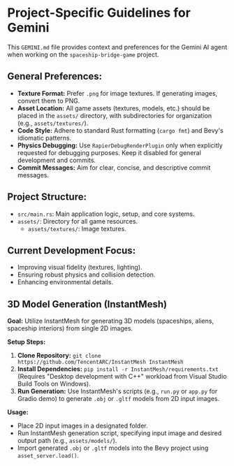 # Project-Specific Guidelines for Gemini

This `GEMINI.md` file provides context and preferences for the Gemini AI agent when working on the `spaceship-bridge-game` project.

## General Preferences:

*   **Texture Format:** Prefer `.png` for image textures. If generating images, convert them to PNG.
*   **Asset Location:** All game assets (textures, models, etc.) should be placed in the `assets/` directory, with subdirectories for organization (e.g., `assets/textures/`).
*   **Code Style:** Adhere to standard Rust formatting (`cargo fmt`) and Bevy's idiomatic patterns.
*   **Physics Debugging:** Use `RapierDebugRenderPlugin` only when explicitly requested for debugging purposes. Keep it disabled for general development and commits.
*   **Commit Messages:** Aim for clear, concise, and descriptive commit messages.

## Project Structure:

*   `src/main.rs`: Main application logic, setup, and core systems.
*   `assets/`: Directory for all game resources.
    *   `assets/textures/`: Image textures.

## Current Development Focus:

*   Improving visual fidelity (textures, lighting).
*   Ensuring robust physics and collision detection.
*   Enhancing environmental details.

## 3D Model Generation (InstantMesh)

**Goal:** Utilize InstantMesh for generating 3D models (spaceships, aliens, spaceship interiors) from single 2D images.

**Setup Steps:**
1.  **Clone Repository:** `git clone https://github.com/TencentARC/InstantMesh InstantMesh`
2.  **Install Dependencies:** `pip install -r InstantMesh/requirements.txt` (Requires "Desktop development with C++" workload from Visual Studio Build Tools on Windows).
3.  **Run Generation:** Use InstantMesh's scripts (e.g., `run.py` or `app.py` for Gradio demo) to generate `.obj` or `.gltf` models from 2D input images.

**Usage:**
*   Place 2D input images in a designated folder.
*   Run InstantMesh generation script, specifying input image and desired output path (e.g., `assets/models/`).
*   Import generated `.obj` or `.gltf` models into the Bevy project using `asset_server.load()`.